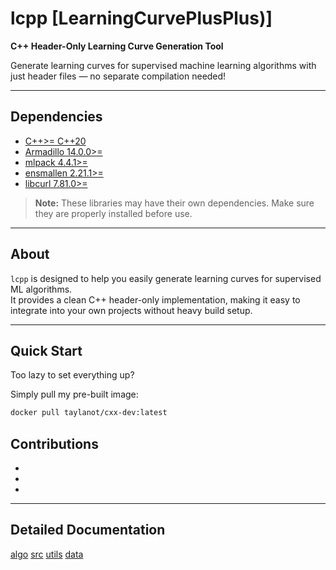 # lcpp [LearningCurvePlusPlus)]

**C++ Header-Only Learning Curve Generation Tool**  

Generate learning curves for supervised machine learning algorithms with just header files — no separate compilation needed!  

---

## Dependencies

- [C++>= C++20](https://en.cppreference.com/w/cpp/20.html)
- [Armadillo 14.0.0>=](https://arma.sourceforge.net/docs.html)  
- [mlpack 4.4.1>=](https://github.com/shivamshivanshu/mlpack/tree/master)  
- [ensmallen 2.21.1>=](https://github.com/mlpack/ensmallen)  
- [libcurl 7.81.0>=](https://curl.se/libcurl/)

> **Note:** These libraries may have their own dependencies. Make sure they are properly installed before use.  

---

## About  
`lcpp` is designed to help you easily generate learning curves for supervised ML algorithms.  
It provides a clean C++ header-only implementation, making it easy to integrate into your own projects without heavy build setup.  

---

## Quick Start  
Too lazy to set everything up?  

Simply pull my pre-built image:  

```bash
docker pull taylanot/cxx-dev:latest
```

## Contributions

-
-
-

---

## Detailed Documentation
[algo](docs/algo.md)
[src](docs/src.md)
[utils](docs/utils.md)
[data](docs/data.md)
